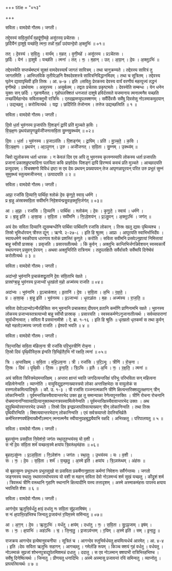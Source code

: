 +++
title = "०५३"

+++


सविता। वामदेवो गौतमः। जगती।

तद्दे॒वस्य॑ सवि॒तुर्वार्यं॑ म॒हद्वृ॑णी॒महे॒ असु॑रस्य॒ प्रचे॑तसः ।  
छ॒र्दिर्येन॑ दा॒शुषे॒ यच्छ॑ति॒ त्मना॒ तन्नो॑ म॒हाँ उद॑यान्दे॒वो अ॒क्तुभिः॑ ॥ ०१॥

तत् । दे॒वस्य॑ । स॒वि॒तुः । वार्य॑म् । म॒हत् । वृ॒णी॒महे॑ । असु॑रस्य । प्रऽचे॑तसः ।  
छ॒र्दिः । येन॑ । दा॒शुषे॑ । यच्छ॑ति । त्मना॑ । तत् । नः॒ । म॒हान् । उत् । अ॒या॒न् । दे॒वः । अ॒क्तुऽभिः॑ ॥

तद्देवस्येति सप्तर्चमष्टमं सूक्तं वामदेवस्यार्षं जागतं सावित्रम् । तथा चानुक्रम्यते । तद्देवस्य सावित्रं तु जागतमिति । आभिप्लविके तृतीयेऽहनि वैश्वदेवशस्त्रे सावित्रनिविद्धानमिदम् । तथा च सूत्रितम् । तद्देवस्य घृतेन द्यावापृथिवी इति तिस्रः । आ. ७-७ । इति ॥सवितुः प्रेरकस्य देवस्य वार्यं वरणीयं महत्पूज्यं तद्धनं वृणीमहे । प्रार्थयामः । असुरस्य । असुर्बलम् । तद्वतः प्रचेतसः प्रकृष्टमतेः । देवस्येति सम्बन्धः । येन धनेन युक्तः सन् छर्दिः । गृहनामैतत् । गृहोपलक्शितं धनजातं दाशुषे हविर्दत्तवते यजमानाय त्मनात्मनैव यच्छति तच्छर्दिर्महान्देवः सविताक्तुभी रात्रिभिः । एतदह्नामप्युपलक्शणम् । सर्वैर्दिवसैः सर्वेषु दिवसेसु नोऽस्माकमुदयान् । उद्यच्छतु । करोत्वित्यर्थः । यद्वा । छर्दिरिति तेजोनाम । तत्तेज उद्यच्छत्विति ॥ १ ॥

सविता। वामदेवो गौतमः। जगती।

दि॒वो ध॒र्ता भुव॑नस्य प्र॒जाप॑तिः पि॒शङ्गं॑ द्रा॒पिं प्रति॑ मुञ्चते क॒विः ।  
वि॒च॒क्ष॒णः प्र॒थय॑न्नापृ॒णन्नु॒र्वजी॑जनत्सवि॒ता सु॒म्नमु॒क्थ्य॑म् ॥ ०२॥

दि॒वः । ध॒र्ता । भुव॑नस्य । प्र॒जाऽप॑तिः । पि॒शङ्ग॑म् । द्रा॒पिम् । प्रति॑ । मु॒ञ्च॒ते॒ । क॒विः ।  
वि॒ऽच॒क्ष॒णः । प्र॒थय॑न् । आ॒ऽपृ॒णन् । उ॒रु । अजी॑जनत् । स॒वि॒ता । सु॒म्नम् । उ॒क्थ्य॑म् ॥

चिवो द्युलोकस्य धर्ता धारकः । न केवलं दिव एव अपि तु भुवनस्य कृत्स्नस्यापि लोकस्य धर्ता प्रजापतिः प्रजानां प्रकाशव्रुष्ट्यादिना पलयिता कविः प्राज्ञोदेवः पिशङ्गं द्रापिं हिरण्मयं कवचं प्रति मुञ्चते । आच्छादयति प्रत्युदयम् । विचक्शणो विविधं द्रष्टा स एव देवः प्रथयन् प्रख्यापयन् तेज आपृणन्नापूरयन् परित उरु प्रभूतं सुम्नं सुमुक्थ्यं स्तुत्यमजीजनत् । उत्पादयति ॥ २ ॥

सविता। वामदेवो गौतमः। जगती।

आप्रा॒ रजां॑सि दि॒व्यानि॒ पार्थि॑वा॒ श्लोकं॑ दे॒वः कृ॑णुते॒ स्वाय॒ धर्म॑णे ।  
प्र बा॒हू अ॑स्राक्सवि॒ता सवी॑मनि निवे॒शय॑न्प्रसु॒वन्न॒क्तुभि॒र्जग॑त् ॥ ०३॥

आ । अ॒प्राः॒ । रजां॑सि । दि॒व्यानि॑ । पार्थि॑वा । श्लोक॑म् । दे॒वः । कृ॒णु॒ते॒ । स्वाय॑ । धर्म॑णे ।  
प्र । बा॒हू इति॑ । अ॒स्रा॒क् । स॒वि॒ता । सवी॑मनि । नि॒ऽवे॒शय॑न् । प्र॒ऽसु॒वन् । अ॒क्तुऽभिः॑ । जग॑त् ॥

अयं देवः सविता दिव्यानि द्युसम्बन्धीनि पार्थिवा पार्थिवानि रजांसि लोकान् । तिस्रः खलु द्यावः पृथिव्यश्च । तिस्रो भूमिर्धारयन् त्रीरुत द्यून् । ऋग्वे. २-२७-८ । इति हि श्रुतम् । आप्राः । आपूरयति स्वाभिर्भाभिर्देवः । स्वायधर्मणे स्वकीयाय धारणाय श्लोकं प्रशस्तिं कृणुते । करोति । सविता सवीमनि प्रसवेऽनुज्ञायां निमित्तायां बाहू स्वीयौ प्रास्राक् । प्रसृजति । प्रसारयतीत्यर्थः । किं कुर्वन् । अक्तुभिः कान्तिभिर्जगन्निवेशयन् स्वस्वकार्ये स्थापनयन् प्रसुवन् प्रेरयन् । अथवा अक्तुभिरिति रात्रिनाम । तदुपलक्षितैः सर्वैर्वासरैः सर्वेष्वपि दिनेष्वेवं करोतीत्यर्थः ॥ ३ ॥

सविता। वामदेवो गौतमः। जगती।

अदा॑भ्यो॒ भुव॑नानि प्र॒चाक॑शद्व्र॒तानि॑ दे॒वः स॑वि॒ताभि र॑क्षते ।  
प्रास्रा॑ग्बा॒हू भुव॑नस्य प्र॒जाभ्यो॑ धृ॒तव्र॑तो म॒हो अज्म॑स्य राजति ॥ ०४॥

अदा॑भ्यः । भुव॑नानि । प्र॒ऽचाक॑शत् । व्र॒तानि॑ । दे॒वः । स॒वि॒ता । अ॒भि । र॒क्ष॒ते॒ ।  
प्र । अ॒स्रा॒क् । बा॒हू इति॑ । भुव॑नस्य । प्र॒ऽजाभ्यः॑ । धृ॒तऽव्र॑तः । म॒हः । अज्म॑स्य । रा॒ज॒ति॒ ॥

सविता देवोऽदाभ्योऽन्यैरहिंसितः सन् भुवनानि प्रचाकशत् दीपयन् व्रतानि कर्माणि प्राणिनामभि रक्षते । भुवनस्य लोकस्य प्रजाभ्यस्तत्रत्याभ्यो बाहू स्वीयौ प्रास्राक् । प्रसारयति । स्वस्वकर्मणेऽनुजानातीत्यर्थः । सर्वव्यापाराणां सूर्याधीनत्वात् । सविता वै प्रसवानामीशे । ऐ. ब्रा. १-१६ । इति हि श्रुतिः ॥ धृतव्रतो धृतकर्मा स तथा कुर्वन् महो महतोऽज्मस्य जगतो राजति । ईश्वरो भवति ॥ ४ ॥

सविता। वामदेवो गौतमः। जगती।

त्रिर॒न्तरि॑क्षं सवि॒ता म॑हित्व॒ना त्री रजां॑सि परि॒भुस्त्रीणि॑ रोच॒ना ।  
ति॒स्रो दिवः॑ पृथि॒वीस्ति॒स्र इ॑न्वति त्रि॒भिर्व्र॒तैर॒भि नो॑ रक्षति॒ त्मना॑ ॥ ०५॥

त्रिः । अ॒न्तरि॑क्षम् । स॒वि॒ता । म॒हि॒ऽत्व॒ना । त्री । रजां॑सि । प॒रि॒ऽभूः । त्रीणि॑ । रो॒च॒ना ।  
ति॒स्रः । दिवः॑ । पृ॒थि॒वीः । ति॒स्रः । इ॒न्व॒ति॒ । त्रि॒ऽभिः । व्र॒तैः । अ॒भि । नः॒ । र॒क्ष॒ति॒ । त्मना॑ ॥

अयं सविता त्रिस्त्रिभेदमन्तरिक्षम् । अन्तरा क्षान्तं भवति जगदित्यन्तरिक्षं परिभूः परिभविता सन् महित्वना महित्वेनेन्वति । व्याप्नोति । वायुविद्युद्वरुणाख्यास्त्रयो लोका अन्तरिक्षभेदाः स वायुलोकं स वरुणलोकमित्यादिश्रुतेः । कौ. उ. १-३ । त्री रजांसि रञ्जनात्मकानि त्रीणि क्षित्यन्तरिक्शद्युलक्षणान् त्रीन् लोकानिन्वति । पूर्वमन्तरिक्षस्यैवावान्तरभेद उक्त इह तु समान्याका रेणेत्यपुनरुक्तिः । त्रीणि रोचना रोचनानि रोचमानानग्निवाय्वादित्यानुक्तस्थानत्रयस्वामित्वेनेन्वति । पूर्वमन्तरिक्षस्यैवावान्तरभेद उक्तः । अथ द्युपृथिव्योरवान्तरभेद उच्यते । तिस्रो दिव इन्द्रप्रजापतिसत्याख्यान् त्रीन् लोकानिन्वति । तथा तिस्रः पृथिवीरन्विति । क्शित्यवान्तरभेदान् लोकानिन्वति । एवं सर्वत्रव्याप्तो देवस्त्रिभिर्व्रतैः कर्मभिरुश्णवर्षहिमाख्यैर्नोऽस्मान् त्मनात्मनैव स्वीयानुग्रहबुद्ध्यैवाभि रक्षदि । अभिरक्षतु । परिपालयतु ॥ ५ ॥

सविता। वामदेवो गौतमः। जगती।

बृ॒हत्सु॑म्नः प्रसवी॒ता नि॒वेश॑नो॒ जग॑तः स्था॒तुरु॒भय॑स्य॒ यो व॒शी ।  
स नो॑ दे॒वः स॑वि॒ता शर्म॑ यच्छत्व॒स्मे क्षया॑य त्रि॒वरू॑थ॒मंह॑सः ॥ ०६॥

बृ॒हत्ऽसु॑म्नः । प्र॒ऽस॒वि॒ता । नि॒ऽवेश॑नः । जग॑तः । स्था॒तुः । उ॒भय॑स्य । यः । व॒शी ।  
सः । नः॒ । दे॒वः । स॒वि॒ता । शर्म॑ । य॒च्छ॒तु॒ । अ॒स्मे इति॑ । क्षया॑य । त्रि॒ऽवरू॑थम् । अंह॑सः ॥

यो बृहत्सुम्नः प्रभूतधनः प्रभूतसुखो वा प्रसविता प्रकर्षेणानुज्ञाता कर्मणां निवेशनः सर्वैर्गन्तव्यः । जगतो जङ्गमस्य स्थातुः स्थावरस्योभयस्य यो वशी स महान् सविता देवो नोऽस्मभ्यं शर्म सुखं यच्छतु । कीद्रुशं शर्म । त्रिवरूथं त्रीणि वरूथानि गृहाणि स्थानानि क्षित्यादीनि यस्य तत्तादृशम् । अस्मे अस्माकमंहसः पापस्य क्षयाय भवत्विति शेशः ॥ ६ ॥

सविता। वामदेवो गौतमः। जगती।

आग॑न्दे॒व ऋ॒तुभि॒र्वर्ध॑तु॒ क्षयं॒ दधा॑तु नः सवि॒ता सु॑प्र॒जामिष॑म् ।  
स नः॑ क्ष॒पाभि॒रह॑भिश्च जिन्वतु प्र॒जाव॑न्तं र॒यिम॒स्मे समि॑न्वतु ॥ ०७॥

आ । अ॒ग॒न् । दे॒वः । ऋ॒तुऽभिः॑ । वर्ध॑तु । क्षय॑म् । दधा॑तु । नः॒ । स॒वि॒ता । सु॒ऽप्र॒जाम् । इष॑म् ।  
सः । नः॒ । क्ष॒पाभिः॑ । अह॑ऽभिः । च॒ । जि॒न्व॒तु॒ । प्र॒जाऽव॑न्तम् । र॒यिम् । अ॒स्मे इति॑ । सम् । इ॒न्व॒तु॒ ॥

राजक्रय आगन्देव इत्येषानुवचनीया । सूत्रितं च । आगन्देव रुतुभिर्वर्धयतु क्षयमित्यर्धर्च आरमेत् । आ. ४-४ । इति ।देवः सविता ऋतुभिः सहागन् । आगच्छतु । गमेर्लङि रूपम् । किञ्च क्शयं गृहं वर्धतु । वर्धयतु । नोऽस्माकं सुप्रजां शोभनपुत्राद्युपेतमिशमन्नं दधातु । ददातु । स एव नोऽस्मान् क्शपाभी रात्रिभिरहभिश्च । सर्वेषु दिनेष्वित्यर्थः । जिन्वतु । प्रीणयतु धनादिभिः । अस्मे अस्मासु प्रजावन्तं रयिं समिन्वतु । व्याप्नोतु । प्रापयत्वित्यर्थः ॥ ७ ॥